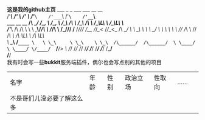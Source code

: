 **这是我的github主页**
                          ___     _        _        ___        ___        __        __     
                        /'___\  /' \     /' \     /'___`\    /'___`\    /'__`\    /'__`\   
      ___    __  __    /\ \__/ /\_, \   /\_, \   /\_\ /\ \  /\_\ /\ \  /\_\L\ \  /\_\L\ \  
     /'___\ /\ \/\ \   \ \ ,__\\/_/\ \  \/_/\ \  \/_/// /__ \/_/// /__ \/_/_\_<_ \/_/_\_<_ 
    /\ \__/ \ \ \_\ \   \ \ \_/   \ \ \    \ \ \    // /_\ \   // /_\ \  /\ \L\ \  /\ \L\ \
    \ \____\ \/`____ \   \ \_\     \ \_\    \ \_\  /\______/  /\______/  \ \____/  \ \____/
     \/____/  `/___/> \   \/_/      \/_/     \/_/  \/_____/   \/_____/    \/___/    \/___/ 
                 /\___/                                                                    
                 \/__/                                                                     
我有时会写一些**bukkit**服务端插件，偶尔也会写点别的其他的项目

|              |    |    |      |     |    |   |
| ------------- | -- | -- | ---- | --- | -- | - |
| 名字 | 年龄 | 性别 | 政治立场 | 性取向 | …… |   |
| 不是哥们儿没必要了解这么多  |
